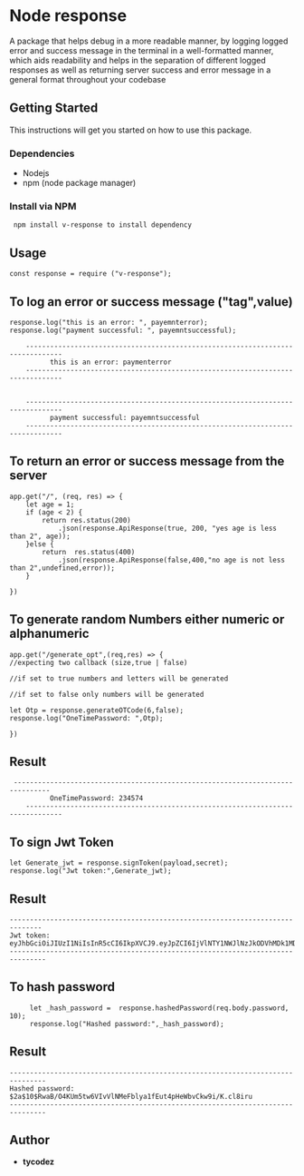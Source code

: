 
# Node response

A package that helps debug in a more readable manner, by logging logged error and success message in the terminal in a well-formatted manner, which aids readability and helps in the separation of different logged responses as well as returning server success and error message in a general format throughout your codebase

## Getting Started

This instructions will get you started on how to use this package.

### Dependencies
* Nodejs
* npm (node package manager)


### Install via NPM
```
 npm install v-response to install dependency
```

## Usage
```
const response = require ("v-response");

```
## To log an error or success message ("tag",value)
```
response.log("this is an error: ", payemnterror);
response.log("payment successful: ", payemntsuccessful);

    -------------------------------------------------------------------------------
          this is an error: paymenterror
    -------------------------------------------------------------------------------
    
    
    -------------------------------------------------------------------------------
          payment successful: payemntsuccessful
    -------------------------------------------------------------------------------

```


## To return  an error or success message from the server
```
app.get("/", (req, res) => {
    let age = 1;
    if (age < 2) {
        return res.status(200)
            .json(response.ApiResponse(true, 200, "yes age is less than 2", age));
    }else {
        return  res.status(400)
            .json(response.ApiResponse(false,400,"no age is not less than 2",undefined,error));
    }

})
```


## To generate random Numbers either numeric or alphanumeric

```
app.get("/generate_opt",(req,res) => {
//expecting two callback (size,true | false)

//if set to true numbers and letters will be generated

//if set to false only numbers will be generated 

let Otp = response.generateOTCode(6,false);
response.log("OneTimePassword: ",Otp);

})
```
## Result
```
 -------------------------------------------------------------------------------
          OneTimePassword: 234574
    -------------------------------------------------------------------------------
```
   ## To sign Jwt Token
   ```
  let Generate_jwt = response.signToken(payload,secret);
  response.log("Jwt token:",Generate_jwt);
  
   ```
   ## Result
   ```
   ------------------------------------------------------------------------------
  Jwt token:      eyJhbGciOiJIUzI1NiIsInR5cCI6IkpXVCJ9.eyJpZCI6IjVlNTY1NWJlNzJkODVhMDk1MDUyNWFhOCIsImlhdCI6MTU4Mjc5MjQ1NX0.niULywaPIaF01vBNpgNaCeerSJt8xW3vlRWlqkmn0sQ
-------------------------------------------------------------------------------

```
   ## To hash password
   ```
        let _hash_password =  response.hashedPassword(req.body.password, 10);
        response.log("Hashed password:",_hash_password);
   ```
   ## Result
   ```
   -------------------------------------------------------------------------------
Hashed password: $2a$10$RwaB/O4KUm5tw6VIvVlNMeFblya1fEut4pHeWbvCkw9i/K.cl8iru
-------------------------------------------------------------------------------
```


## Author

* **tycodez** 


